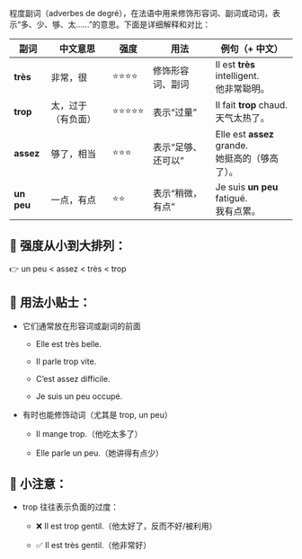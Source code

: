 程度副词（adverbes de degré），在法语中用来修饰形容词、副词或动词，表示“多、少、够、太……”的意思。下面是详细解释和对比：

| 副词         | 中文意思      | 强度    | 用法     | 例句（+ 中文）     |
| ------- | -------- | ----- | ---------- | --------- |
| **très**   | 非常，很      | ⭐⭐⭐⭐  | 修饰形容词、副词   | Il est **très** intelligent.<br>他非常聪明。   |
| **trop**   | 太，过于（有负面） | ⭐⭐⭐⭐⭐ | 表示“过量”     | Il fait **trop** chaud.<br>天气太热了。        |
| **assez**  | 够了，相当     | ⭐⭐⭐   | 表示“足够、还可以” | Elle est **assez** grande.<br>她挺高的（够高了）。 |
| **un peu** | 一点，有点     | ⭐⭐    | 表示“稍微，有点”  | Je suis **un peu** fatigué.<br>我有点累。     |

## 🔶 强度从小到大排列：
👉 un peu < assez < très < trop

## 🧠 用法小贴士：
 - 它们通常放在形容词或副词的前面

   - Elle est très belle.

   - Il parle trop vite.

   - C’est assez difficile.

   - Je suis un peu occupé.

 - 有时也能修饰动词（尤其是 trop, un peu）

   - Il mange trop.（他吃太多了）

   - Elle parle un peu.（她讲得有点少）

## 🚫 小注意：
 - trop 往往表示负面的过度：

   - ❌ Il est trop gentil.（他太好了，反而不好/被利用）

   - ✅ Il est très gentil.（他非常好）